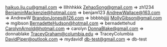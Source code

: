 haikuo.liu.cu@gmail.com => lllhhhkkk
ZehaoSong@gmail.com => zh1234
BenjaminMackenzie@hotmail.com => benjam123
AndrewWallace@163.com => AndrewW
BrandonJones@126.com => bbbbbjjjjj
MollyGibson@gmail.com => mgibson
BernadetteHudson@hotmail.com => bernadettehud
CarolynArnold@hotmail.com => carolyn
DonnaBlake@gmail.com => donnablake
TraceyGraham@columbia.edu => TraceyColumbia
DavidPiper@outlook.com => mydavid!
db-test@gmail.com => db-test

